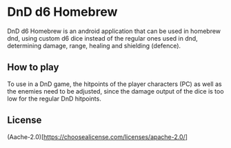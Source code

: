 # DnD d6 Homebrew
DnD d6 Homebrew is an android application that can be used in homebrew dnd, using custom d6 dice instead of the regular
ones used in dnd, determining damage, range, healing and shielding (defence). 

## How to play
To use in a DnD game, the hitpoints of the player characters (PC) as well as the enemies 
need to be adjusted, since the damage output of the dice is too low for the regular DnD hitpoints.

## License
(Aache-2.0)[https://choosealicense.com/licenses/apache-2.0/]